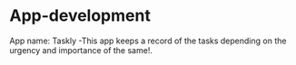 # App-development
App name: Taskly -This app keeps a record of the tasks depending on the urgency and importance of the same!.
